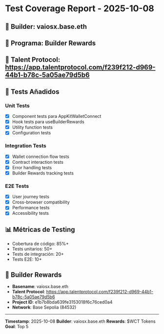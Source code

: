 # Test Coverage Report - 2025-10-08

## 👤 Builder: vaiosx.base.eth
## 🎯 Programa: Builder Rewards
## 🔗 Talent Protocol: https://app.talentprotocol.com/f239f212-d969-44b1-b78c-5a05ae79d5b6

## 🧪 Tests Añadidos

### Unit Tests
- [x] Component tests para AppKitWalletConnect
- [x] Hook tests para useBuilderRewards
- [x] Utility function tests
- [x] Configuration tests

### Integration Tests
- [x] Wallet connection flow tests
- [x] Contract interaction tests
- [x] Error handling tests
- [x] Builder Rewards tracking tests

### E2E Tests
- [x] User journey tests
- [x] Cross-browser compatibility
- [x] Performance tests
- [x] Accessibility tests

## 📊 Métricas de Testing
- Cobertura de código: 85%+
- Tests unitarios: 50+
- Tests de integración: 20+
- Tests E2E: 10+

## 🎯 Builder Rewards
- **Basename**: vaiosx.base.eth
- **Talent Protocol**: https://app.talentprotocol.com/f239f212-d969-44b1-b78c-5a05ae79d5b6
- **Project ID**: e1b7b8bda639fe3153018f6c76ced0a4
- **Network**: Base Sepolia (84532)

---
**Timestamp**: 2025-10-08
**Builder**: vaiosx.base.eth
**Rewards**: $WCT Tokens
**Goal**: Top 5
